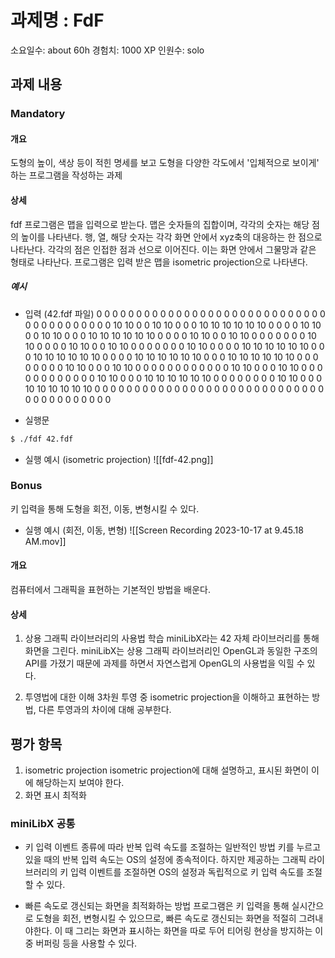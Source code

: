 # 과제명 : FdF
소요일수: about 60h
경험치: 1000 XP
인원수: solo

## 과제 내용
### Mandatory
#### 개요
도형의 높이, 색상 등이 적힌 명세를 보고 도형을 다양한 각도에서 '입체적으로 보이게' 하는 프로그램을 작성하는 과제

#### 상세
fdf 프로그램은 맵을 입력으로 받는다. 맵은 숫자들의 집합이며, 각각의 숫자는 해당 점의 높이를 나타낸다.  행, 열, 해당 숫자는 각각 화면 안에서 xyz축의 대응하는 한 점으로 나타난다.
각각의 점은 인접한 점과 선으로 이어진다. 이는 화면 안에서 그물망과 같은 형태로 나타난다. 
프로그램은 입력 받은 맵을 isometric projection으로 나타낸다.

##### 예시
- 입력 (42.fdf 파일)
0  0  0  0  0  0  0  0  0  0  0  0  0  0  0  0  0  0  0
0  0  0  0  0  0  0  0  0  0  0  0  0  0  0  0  0  0  0
0  0 10 10  0  0 10 10  0  0  0 10 10 10 10 10 10  0  0
0  0 10 10  0  0 10 10  0  0  0 10 10 10 10 10 10  0  0
0  0 10 10  0  0 10 10  0  0  0  0  0  0  0 10 10  0  0
0  0 10 10  0  0 10 10  0  0  0  0  0  0  0 10 10  0  0
0  0 10 10 10 10 10 10  0  0  0 10 10 10 10 10 10  0  0
0  0 10 10 10 10 10 10  0  0  0 10 10 10 10 10 10  0  0
0  0  0  0  0  0 10 10  0  0  0 10 10  0  0  0  0  0  0
0  0  0  0  0  0 10 10  0  0  0 10 10  0  0  0  0  0  0
0  0  0  0  0  0 10 10  0  0  0 10 10 10 10 10 10  0  0
0  0  0  0  0  0 10 10  0  0  0 10 10 10 10 10 10  0  0
0  0  0  0  0  0  0  0  0  0  0  0  0  0  0  0  0  0  0
0  0  0  0  0  0  0  0  0  0  0  0  0  0  0  0  0  0  0

- 실행문
``` bash
$ ./fdf 42.fdf
```

- 실행 예시 (isometric projection)
![[fdf-42.png]]


### Bonus

키 입력을 통해 도형을 회전, 이동, 변형시킬 수 있다.

- 실행 예시 (회전, 이동, 변형)
![[Screen Recording 2023-10-17 at 9.45.18 AM.mov]]

#### 개요 
컴퓨터에서 그래픽을 표현하는 기본적인 방법을 배운다. 

#### 상세 
1. 상용 그래픽 라이브러리의 사용법 학습
miniLibX라는 42 자체 라이브러리를 통해 화면을 그린다. miniLibX는 상용 그래픽 라이브러리인 OpenGL과 동일한 구조의 API를 가졌기 때문에 과제를 하면서 자연스럽게 OpenGL의 사용법을 익힐 수 있다. 

2. 투영법에 대한 이해
3차원 투영 중 isometric projection을 이해하고 표현하는 방법, 다른 투영과의 차이에 대해 공부한다. 

## 평가 항목

1. isometric projection
isometric projection에 대해 설명하고, 표시된 화면이 이에 해당하는지 보여야 한다.
2. 화면 표시 최적화




### miniLibX 공통

-  키 입력 이벤트 종류에 따라 반복 입력 속도를 조절하는 일반적인 방법
키를 누르고 있을 때의 반복 입력 속도는 OS의 설정에 종속적이다. 하지만 제공하는 그래픽 라이브러리의 키 입력 이벤트를 조절하면 OS의 설정과 독립적으로 키 입력 속도를 조절할 수 있다.

-  빠른 속도로 갱신되는 화면을 최적화하는 방법
프로그램은 키 입력을 통해 실시간으로 도형을 회전, 변형시킬 수 있으므로, 빠른 속도로 갱신되는 화면을 적절히 그려내야한다. 이 때 그리는 화면과 표시하는 화면을 따로 두어 티어링 현상을 방지하는 이중 버퍼링 등을 사용할 수 있다.

